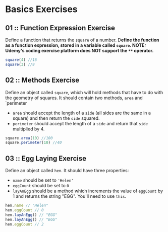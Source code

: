 # Basics Exercises
## 01 :: Function Expression Exercise
Define a function that returns the `square` of a number. D**efine the function as a function expression, stored in a variable called `square`.  NOTE: Udemy's coding exercise platform does NOT support the `**` operator.** 
```JavaScript
square(4) //16
square(3) //9
```

## 02 :: Methods Exercise
Define an object called `square`, which will hold methods that have to do with the geometry of squares. It should contain two methods, `area` and `perimeter
* `area` should accept the length of a `side` (all sides are the same in a square) and then return the `side` squared. 
* `perimeter` should accept the length of a `side` and return that `side` multiplied by 4.
```JavaScript
square.area(10) //100
square.perimeter(10) //40
```

## 03 :: Egg Laying Exercise
Define an object called `hen`.  It should have three properties:
* `name` should be set to `'Helen'`
* `eggCount` should be set to `0`
* `layAnEgg` should be a method which increments the value of `eggCount` by 1 and returns the string "EGG".  You'll need to use `this`.
```JavaScript
hen.name // "Helen"
hen.eggCount // 0
hen.layAnEgg() // "EGG"
hen.layAnEgg() // "EGG"
hen.eggCount // 2
```